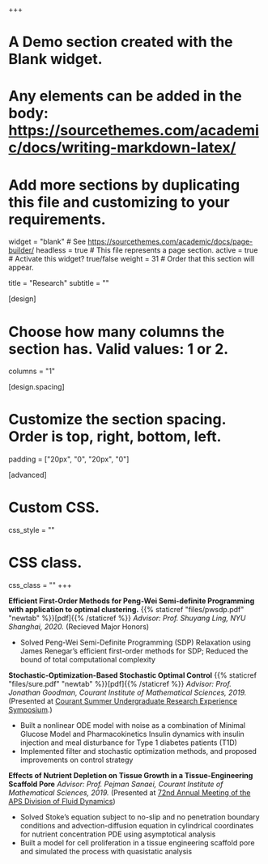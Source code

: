 +++
# A Demo section created with the Blank widget.
# Any elements can be added in the body: https://sourcethemes.com/academic/docs/writing-markdown-latex/
# Add more sections by duplicating this file and customizing to your requirements.

widget = "blank"  # See https://sourcethemes.com/academic/docs/page-builder/
headless = true  # This file represents a page section.
active = true  # Activate this widget? true/false
weight = 31  # Order that this section will appear.

title = "Research"
subtitle = ""

[design]
  # Choose how many columns the section has. Valid values: 1 or 2.
  columns = "1"

[design.spacing]
  # Customize the section spacing. Order is top, right, bottom, left.
  padding = ["20px", "0", "20px", "0"]

[advanced]
 # Custom CSS. 
 css_style = ""
 
 # CSS class.
 css_class = ""
+++

**Efficient First-Order Methods for Peng-Wei Semi-definite Programming with application to optimal clustering.** {{% staticref "files/pwsdp.pdf" "newtab" %}}[pdf]{{% /staticref %}} _Advisor: Prof. Shuyang Ling, NYU Shanghai, 2020._ (Recieved Major Honors)
- Solved Peng-Wei Semi-Definite Programming (SDP) Relaxation using James Renegar’s efficient first-order methods for SDP; Reduced the bound of total computational complexity 

**Stochastic-Optimization-Based Stochastic Optimal Control** {{% staticref "files/sure.pdf" "newtab" %}}[pdf]{{% /staticref %}} _Advisor: Prof. Jonathan Goodman, Courant Institute of Mathematical Sciences, 2019._ (Presented at [Courant Summer Undergraduate Research Experience Symposium](https://math.nyu.edu/dynamic/undergrad/activities-research/summer-undergraduate-research-experience).)
- Built a nonlinear ODE model with noise as a combination of Minimal Glucose Model and Pharmacokinetics
Insulin dynamics with insulin injection and meal disturbance for Type 1 diabetes patients (T1D)
- Implemented filter and stochastic optimization methods, and proposed improvements on control strategy
 
 **Effects of Nutrient Depletion on Tissue Growth in a Tissue-Engineering Scaffold Pore**  _Advisor: Prof. Pejman Sanaei, Courant Institute of Mathematical Sciences, 2019._ (Presented at [72nd Annual Meeting of the APS Division of Fluid Dynamics](http://meetings.aps.org/Meeting/DFD19/Session/B32.3))
 - Solved Stoke’s equation subject to no-slip and no penetration boundary conditions and advection-diffusion
 equation in cylindrical coordinates for nutrient concentration PDE using asymptotical analysis
 - Built a model for cell proliferation in a tissue engineering scaffold pore and simulated the process with quasistatic analysis
